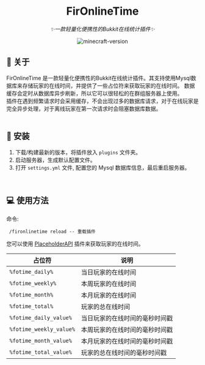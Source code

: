 <div align="center">  

# FirOnlineTime
_✨一款轻量化便携性的Bukkit在线统计插件✨_
</div>

<p align="center">
    <img src="https://img.shields.io/badge/支持版本-1.18 ~ 1.21.4-brightgreen?style=flat-square" alt="minecraft-version">
</p>

## 📌 关于
FirOnlineTime 是一款轻量化便携性的Bukkit在线统计插件。其支持使用Mysql数据库来存储玩家的在线时间，并提供了一些占位符来获取玩家的在线时间。
数据缓存会定时从数据库异步刷新，所以它可以很轻松的在群组服务器上使用。  
插件在遇到频繁请求时会采用缓存，不会出现过多的数据库请求，对于在线玩家是完全异步处理，对于离线玩家在第一次请求时会阻塞数据库数据。   
<br />

## 🔨 安装
1. 下载/构建最新的版本，将插件放入 `plugins` 文件夹。
2. 启动服务器，生成默认配置文件。
3. 打开 `settings.yml` 文件, 配置您的 Mysql 数据库信息，最后重启服务器。     
<br />
  
## 💻 使用方法
命令: 
```
 /fironlinetime reload -- 重载插件
```
您可以使用 [PlaceholderAPI](https://www.spigotmc.org/resources/placeholderapi.6245)  插件来获取玩家的在线时间。

| 占位符 | 说明 |
| --- | --- |
| `%fotime_daily%` | 当日玩家的在线时间 |
| `%fotime_weekly%` | 本周玩家的在线时间 |
| `%fotime_month%` | 本月玩家的在线时间 |
| `%fotime_total%` | 玩家的总在线时间 |
| `%fotime_daily_value%` | 当日玩家的在线时间的毫秒时间戳 |
| `%fotime_weekly_value%` | 本周玩家的在线时间的毫秒时间戳 |
| `%fotime_month_value%` | 本月玩家的在线时间的毫秒时间戳 |
| `%fotime_total_value%` | 玩家的总在线时间的毫秒时间戳 |
